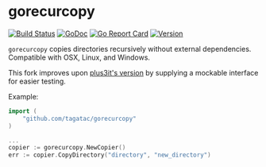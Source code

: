 # gorecurcopy

[![Build Status](https://travis-ci.org/tagatac/gorecurcopy.svg?branch=master)](https://travis-ci.org/tagatac/gorecurcopy)
[![GoDoc](https://godoc.org/github.com/tagatac/gorecurcopy?status.svg)](https://godoc.org/github.com/tagatac/gorecurcopy)
[![Go Report Card](https://goreportcard.com/badge/github.com/tagatac/gorecurcopy)](https://goreportcard.com/report/github.com/tagatac/gorecurcopy)
[![Version](https://img.shields.io/github/tag/tagatac/gorecurcopy)](https://github.com/tagatac/gorecurcopy/releases)



`gorecurcopy` copies directories recursively without external dependencies. Compatible with OSX, Linux, and Windows.

This fork improves upon
[plus3it's version](https://github.com/tagatac/gorecurcopy) by supplying a
mockable interface for easier testing.

Example:

```go
import (
	"github.com/tagatac/gorecurcopy"
)

...
copier := gorecurcopy.NewCopier()
err := copier.CopyDirectory("directory", "new_directory")
```
